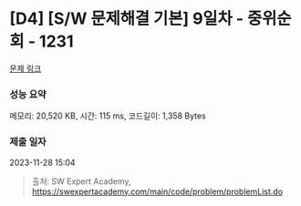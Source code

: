 # [D4] [S/W 문제해결 기본] 9일차 - 중위순회 - 1231 

[문제 링크](https://swexpertacademy.com/main/code/problem/problemDetail.do?contestProbId=AV140YnqAIECFAYD) 

### 성능 요약

메모리: 20,520 KB, 시간: 115 ms, 코드길이: 1,358 Bytes

### 제출 일자

2023-11-28 15:04



> 출처: SW Expert Academy, https://swexpertacademy.com/main/code/problem/problemList.do
